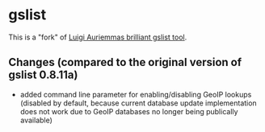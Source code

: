 # gslist
This is a "fork" of [Luigi Auriemmas brilliant gslist tool](http://aluigi.altervista.org/papers.htm#gslist).

## Changes (compared to the original version of gslist 0.8.11a)
- added command line parameter for enabling/disabling GeoIP lookups (disabled by default, because current database update implementation does not work due to GeoIP databases no longer being publically available)

